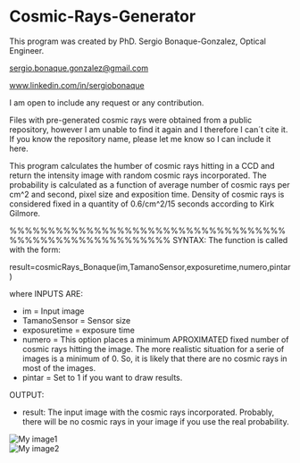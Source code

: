 # Cosmic-Rays-Generator
This program was created by PhD. Sergio Bonaque-Gonzalez, Optical Engineer.

sergio.bonaque.gonzalez@gmail.com

www.linkedin.com/in/sergiobonaque

I am open to include any request or any contribution.


Files with pre-generated cosmic rays were obtained from a public repository, however I am unable to find it again and I therefore I can´t cite it. If you know the repository name, please let me know so I can include it here.

This program calculates the humber of cosmic rays hitting in a CCD and return the intensity image with random cosmic rays incorporated. The probability is calculated as a function of average number of cosmic rays per cm^2 and second, pixel size and exposition time. Density of cosmic rays is considered fixed in a quantity of 0.6/cm^2/15 seconds according to Kirk Gilmore. 

%%%%%%%%%%%%%%%%%%%%%%%%%%%%%%%%%%%%%%%%%%%%%%%%%%%%%%%%%
SYNTAX: The function is called with the form:

result=cosmicRays_Bonaque(im,TamanoSensor,exposuretime,numero,pintar)

where 
INPUTS ARE:
  - im = Input image
  - TamanoSensor = Sensor size
  - exposuretime = exposure time
  - numero = This option places a minimum APROXIMATED fixed number of cosmic rays hitting the image. The more realistic situation for a serie of images is a minimum of 0. So, it is likely that there are no cosmic rays in most of the images.
  - pintar = Set to 1 if you want to draw results.
  
OUTPUT:
  - result: The input image with the cosmic rays incorporated. Probably, there will be no cosmic rays in your image if you use the real probability.
 
  
![My image1](/imgs/example1.jpg)   
![My image2](/imgs/example2.jpg)  
